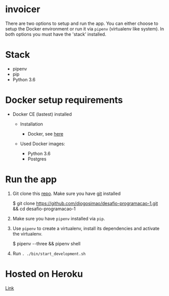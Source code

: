 invoicer
=====================================================

There are two options to setup and run the app. You can either choose to setup the Docker environment or run it via `pipenv` (virtualenv like system). In both options you must have the 'stack' installed. 

Stack
=============

* pipenv
* pip
* Python 3.6

Docker setup requirements 
=============================

* Docker CE (lastest) installed
    * Installation    
        * Docker, see [here](https://docs.docker.com/installation/)
    
    * Used Docker images:
        * Python 3.6
        * Postgres

Run the app
===========

1. Git clone this [repo](https://github.com/diogosimao/desafio-programacao-1.git). Make sure you have [git](https://git-scm.com/book/en/v2/Getting-Started-Installing-Git) installed
    
    $ git clone https://github.com/diogosimao/desafio-programacao-1.git && cd desafio-programacao-1

2. Make sure you have `pipenv` installed via `pip`.

3. Use `pipenv` to create a virtualenv, install its dependencies and activate the virtualenv.

    $ pipenv --three && pipenv shell

4. Run `. ./bin/start_development.sh`

Hosted on Heroku
================

[Link](https://invoicer-challenge.herokuapp.com)